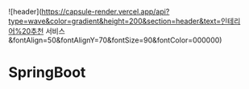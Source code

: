 ![header](https://capsule-render.vercel.app/api?type=wave&color=gradient&height=200&section=header&text=인테리어%20추천 서비스&fontAlign=50&fontAlignY=70&fontSize=90&fontColor=000000)

# SpringBoot

